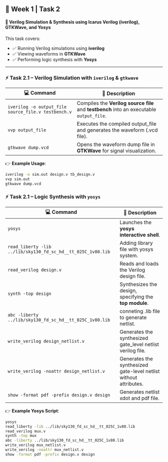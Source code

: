 ## 📘 Week 1 | Task 2  
#### 🔹 Verilog Simulation & Synthesis using **Icarus Verilog (iverilog)**, **GTKWave**, and **Yosys**

This task covers:
- ✅ Running Verilog simulations using **iverilog**  
- ✅ Viewing waveforms in **GTKWave**  
- ✅ Performing logic synthesis with **Yosys**

---

### ⚡ Task 2.1 – Verilog Simulation with `iverilog` & `gtkwave`

| 💻 Command | 📖 Description |
|------------|----------------|
| `iverilog -o output_file source_file.v testbench.v` | Compiles the **Verilog source file** and **testbench** into an executable `output_file`. |
| `vvp output_file` | Executes the compiled output_file and generates the waveform (.vcd file). |
| `gtkwave dump.vcd` | Opens the waveform dump file in **GTKWave** for signal visualization. |

👉 **Example Usage**:  
```bash
iverilog -o sim.out design.v tb_design.v
vvp sim.out
gtkwave dump.vcd
```
### ⚡ Task 2.1 – Logic Synthesis with `yosys`

| 💻 Command | 📖 Description |
|------------|----------------|
| `yosys` | Launches the **yosys interactive shell**. |
| `read_liberty -lib ../lib/sky130_fd_sc_hd__tt_025C_1v80.lib` | Adding library file with yosys system. |
| `read_verilog design.v` | Reads and loads the Verilog design file. |
| `synth -top design` | Synthesizes the design, specifying the **top module**. |
| `abc -liberty ../lib/sky130_fd_sc_hd__tt_025C_1v80.lib` | conneting .lib file to generate netlist. |
| `write_verilog design_netlist.v` | Generates the synthesized gate_level netlist verilog file. |
| `write_verilog -noattr design_netlist.v` | Generates the synthesized gate-level netlist without attributes. |
| `show -format pdf -prefix design.v design` | Generates netlist xdot and pdf file. |

👉 **Example Yosys Script**:  
```bash
yosys
read_liberty -lib ../lib/sky130_fd_sc_hd__tt_025C_1v80.lib
read_verilog mux.v
synth -top mux
abc -liberty ../lib/sky130_fd_sc_hd__tt_025C_1v80.lib
write_verilog mux_netlist.v
write_verilog -noattr mux_netlist.v
show -format pdf -prefix design.v design
```
